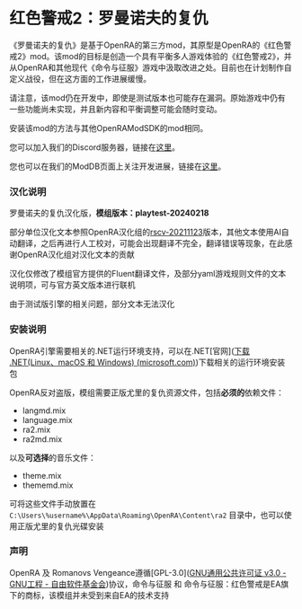 # 红色警戒2：罗曼诺夫的复仇

《罗曼诺夫的复仇》是基于OpenRA的第三方mod，其原型是OpenRA的《红色警戒2》mod。该mod的目标是创造一个具有平衡多人游戏体验的《红色警戒2》，并从OpenRA和其他现代《命令与征服》游戏中汲取改进之处。目前也在计划制作自定义战役，但在这方面的工作进展缓慢。

请注意，该mod仍在开发中，即使是测试版本也可能存在漏洞。原始游戏中仍有一些功能尚未实现，并且新内容和平衡调整可能会随时变动。

安装该mod的方法与其他OpenRAModSDK的mod相同。

您可以加入我们的Discord服务器，链接在[这里](https://discord.gg/T2PtX7N)。

您也可以在我们的ModDB页面上关注开发进展，链接在[这里](https://www.moddb.com/mods/romanovs-vengeance)。





### 汉化说明

罗曼诺夫的复仇汉化版，**模组版本：playtest-20240218**

部分单位汉化文本参照OpenRA汉化组的[rscv-20211123](https://github.com/semes1/Romanovs-Vengeance-chinese/releases/tag/openra-rscv-20211123-chinese)版本，其他文本使用AI自动翻译，之后再进行人工校对，可能会出现翻译不完全，翻译错误等现象，在此感谢OpenRA汉化组对汉化文本的贡献

汉化仅修改了模组官方提供的Fluent翻译文件，及部分yaml游戏规则文件的文本说明项，可与官方英文版本进行联机

由于测试版引擎的相关问题，部分文本无法汉化



### 安装说明

OpenRA引擎需要相关的.NET运行环境支持，可以在.NET[官网]([下载 .NET(Linux、macOS 和 Windows) (microsoft.com)](https://dotnet.microsoft.com/zh-cn/download))下载相关的运行环境安装包

OpenRA反对盗版，模组需要正版尤里的复仇资源文件，包括**必须的**依赖文件：

- langmd.mix
- language.mix
- ra2.mix
- ra2md.mix

以及**可选择**的音乐文件：

- theme.mix
- thememd.mix

可将这些文件手动放置在`C:\Users\%username%\AppData\Roaming\OpenRA\Content\ra2` 目录中，也可以使用正版尤里的复仇光碟安装



### 声明

OpenRA 及 Romanovs Vengeance遵循[GPL-3.0]([GNU通用公共许可证 v3.0 - GNU工程 - 自由软件基金会](https://www.gnu.org/licenses/gpl-3.0.html))协议，命令与征服 和 命令与征服：红色警戒是EA旗下的商标，该模组并未受到来自EA的技术支持

### 
